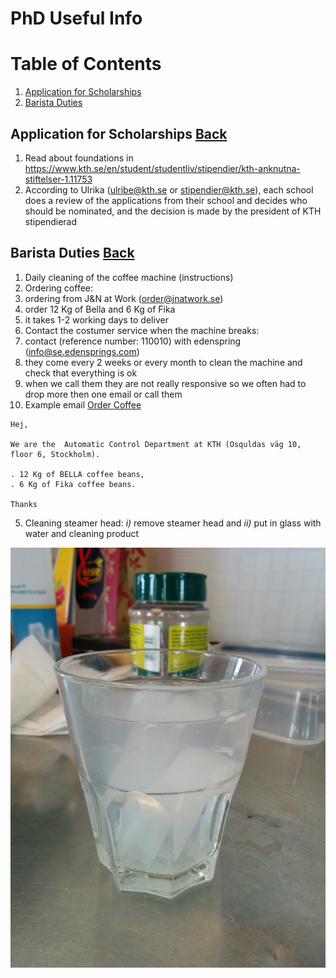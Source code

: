 # PhD Useful Info

<!-- Using anchor tags-->
# <a name="BackToTop"></a>Table of Contents
1. [Application for Scholarships](#Scholarships)
2. [Barista Duties](#BaristaDuties)


## <a name="Scholarships"></a>Application for Scholarships [Back](#BackToTop) 

1. Read about foundations in <https://www.kth.se/en/student/studentliv/stipendier/kth-anknutna-stiftelser-1.11753>
2. According to Ulrika (ulribe@kth.se or stipendier@kth.se), each school does a review of the applications from their school and decides who should be nominated, and the decision is made by the president of KTH stipendierad

## <a name="BaristaDuties"></a>Barista Duties [Back](#BackToTop)

1. Daily cleaning of the coffee machine (instructions)
2. Ordering coffee: 
  1. ordering from J&N at Work (order@jnatwork.se)
  2. order 12 Kg of Bella and 6 Kg of Fika
  3. it takes 1-2 working days to deliver
3. Contact the costumer service when the machine breaks: 
  1. contact (reference number: 110010) with edenspring (info@se.edensprings.com)
  2. they come every 2 weeks or every month to clean the machine and check that everything is ok
  3. when we call them they are not really responsive so we often had to drop more then one email or call them
4. Example email <a href="mailto:order@jnatwork.se,risuleo@kth.se,jezdimir@kth.se?subject=Coffee order: KTH Automatic Control&body= Hej,%0D%0A%0D%0A We are the  Automatic Control Department at KTH (Osquldas vag 10, floor 6, Stockholm).%0D%0A%0D%0A . 12 Kg of BELLA coffee beans, %0D%0A%0D%0A . 6 Kg of Fika coffee beans.%0D%0A%0D%0AThanks">Order Coffee</a>

```
Hej,

We are the  Automatic Control Department at KTH (Osquldas väg 10, floor 6, Stockholm).

. 12 Kg of BELLA coffee beans,
. 6 Kg of Fika coffee beans.

Thanks
```

5. Cleaning steamer head: *i)* remove steamer head and *ii)* put in glass with water and cleaning product

<!--![Steamer Head Cleaning Photo](https://github.com/potaopereira/PhDUsefulInfo/blob/master/Figures/2016_02_23_SteamerHeadCleaning.jpg "Steamer Head Cleaning")-->

![Steamer Head Cleaning Photo][SteamerHeadCleaning]

[SteamerHeadCleaning]: https://github.com/potaopereira/PhDUsefulInfo/blob/master/Figures/2016_02_23_SteamerHeadCleaning.jpg "Steamer Head Cleaning"

